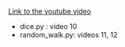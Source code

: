 [Link to the youtube video](https://www.youtube.com/playlist?list=PLRJdqdXieSHMtmKxr4s78F7U88l-SawAj)

- dice.py : video 10
- random_walk.py: videos 11, 12